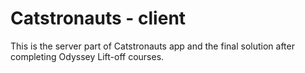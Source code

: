 # Catstronauts - client

This is the server part of Catstronauts app and the final solution after completing Odyssey Lift-off courses.

